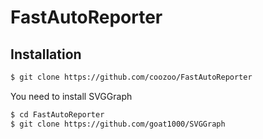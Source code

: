 # FastAutoReporter

## Installation

```bash
$ git clone https://github.com/coozoo/FastAutoReporter
```

You need to install SVGGraph

```bash
$ cd FastAutoReporter
$ git clone https://github.com/goat1000/SVGGraph
```
